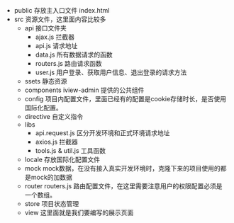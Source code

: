 - public  存放主入口文件 index.html
- src 资源文件，这里面内容比较多
    - api 接口文件夹
        - ajax.js 拦截器
        - api.js 请求地址
        - data.js 所有数据请求的函数
        - routers.js 路由请求函数
        - user.js 用户登录、获取用户信息、退出登录的请求方法
    - ssets 静态资源
    - components iview-admin 提供的公共组件
    - config 项目内配置文件，里面已经有的配置是cookie存储时长，是否使用国际化配置。
    - directive 自定义指令
    - libs
        - api.request.js 区分开发环境和正式环境请求地址
        - axios.js 拦截器
        - tools.js & util.js 工具函数
    - locale 存放国际化配置文件
    - mock mock数据，在没有接入真实开发环境时，克隆下来的项目使用的都是mock的加数据
    - router routers.js 路由配置文件，在这里需要注意用户的权限配置必须是一个数组。
    - store 项目状态管理
    - view 这里面就是我们要编写的展示页面
